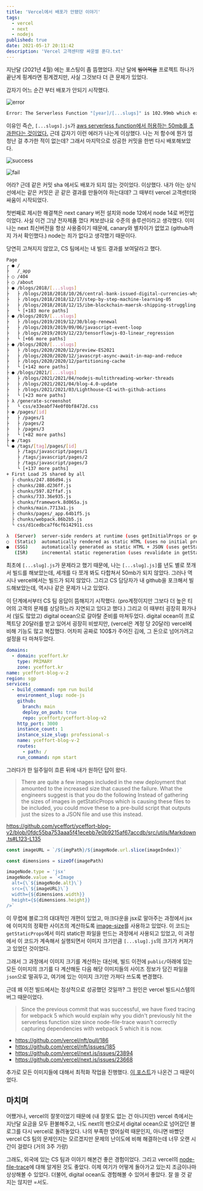 ```yaml
---
title: 'Vercel에서 배포가 안됐던 이야기'
tags:
  - vercel
  - next
  - nodejs
published: true
date: 2021-05-17 20:11:42
description: 'Vercel 고객센터랑 싸운썰 푼다.txt'
---
```


지난달 (2021년 4월) 에는 포스팅이 좀 뜸했었다. 지난 달에 ~~빌어먹을~~ 프로젝트 하나가 끝난게 핑계라면 핑계겠지만, 사실 그것보다 더 큰 문제가 있었다.

갑자기 어느 순간 부터 배포가 안되기 시작했다.

![error](./images/vercel1.png)

```bash
Error: The Serverless Function "[year]/[...slugs]" is 102.99mb which exceeds the maximum size limit of 50mb. Learn More: https://vercel.link/serverless-function-size
```

이유인 즉슨, `[...slugs].js`가 [aws serverless function에서 허용하는 50mb를 초과한다는 것이었다.](https://vercel.link/serverless-function-size) 근데 갑자기 이런 에러가 나는게 이상했다. 나는 저 함수에 뭔가 엄청난 걸 추가한 적이 없는데? 그래서 마지막으로 성공한 커밋을 한번 다시 배포해보았다.

![success](./images/vercel2.png)

![fail](./images/vercel3.png)

어라? 근데 같은 커밋 sha 에서도 배포가 되지 않는 것이었다. 이상했다. 내가 아는 상식선에서는 같은 커밋은 곧 같은 결과를 만들어야 하는대데? 그 때부터 vercel 고객센터와 싸움이 시작되었다.

첫번째로 제시한 해결책은 next canary 버전 설치와 node 12에서 node 14로 버전업이었다. 사실 이건 그냥 전자제품 껐다 켜보셨나요 수준의 솔루션이라고 생각했다. 이미 나는 next 최신버전을 항상 사용중이기 때문에, canary와 별차이가 없었고 (github까지 가서 확인했다.) node는 죄가 없다고 생각했기 때문이다.

당연히 고쳐지지 않았고, CS 팀에서는 내 빌드 결과를 보여달라고 했다.

```bash
Page                                                                                                          Size     First Load JS
┌ ● /                                                                                                         2.28 kB        90.3 kB
├   /_app                                                                                                     0 B            82.2 kB
├ ○ /404                                                                                                      2.59 kB        84.8 kB
├ ○ /about                                                                                                    3.98 kB        86.2 kB
├ ● /blogs/2018/[...slugs]                                                                                    2.92 kB        96.6 kB
├   ├ /blogs/2018/2018/10/26/central-bank-issued-digital-currencies-why-governments-may-or-may-not-need-them
├   ├ /blogs/2018/2018/12/17/step-by-step-machine-learning-05
├   ├ /blogs/2018/2018/12/15/ibm-blockchain-maersk-shipping-struggling
├   └ [+183 more paths]
├ ● /blogs/2019/[...slugs]                                                                                    2.92 kB        96.6 kB
├   ├ /blogs/2019/2019/12/30/blog-renewal
├   ├ /blogs/2019/2019/09/06/javascript-event-loop
├   ├ /blogs/2019/2019/12/23/tensorflowjs-03-linear_regression
├   └ [+66 more paths]
├ ● /blogs/2020/[...slugs]                                                                                    2.92 kB        96.6 kB
├   ├ /blogs/2020/2020/12/preview-ES2021
├   ├ /blogs/2020/2020/12/javascrpt-async-await-in-map-and-reduce
├   ├ /blogs/2020/2020/12/partitioning-cache
├   └ [+142 more paths]
├ ● /blogs/2021/[...slugs]                                                                                    2.92 kB        96.6 kB
├   ├ /blogs/2021/2021/04/nodejs-multithreading-worker-threads
├   ├ /blogs/2021/2021/04/blog-4.0-update
├   ├ /blogs/2021/2021/03/Lighthouse-CI-with-github-actions
├   └ [+23 more paths]
├ λ /generate-screenshot                                                                                      1.2 kB         83.4 kB
├   └ css/e33eabf74e0f0bf8472d.css                                                                            715 B
├ ● /pages/[id]                                                                                               2.37 kB        90.4 kB
├   ├ /pages/1
├   ├ /pages/2
├   ├ /pages/3
├   └ [+82 more paths]
├ ● /tags                                                                                                     2.04 kB        84.2 kB
└ ● /tags/[tag]/pages/[id]                                                                                    2.45 kB        90.5 kB
    ├ /tags/javascript/pages/1
    ├ /tags/javascript/pages/2
    ├ /tags/javascript/pages/3
    └ [+137 more paths]
+ First Load JS shared by all                                                                                 82.2 kB
  ├ chunks/247.886d94.js                                                                                      5.1 kB
  ├ chunks/288.d236ff.js                                                                                      9.12 kB
  ├ chunks/597.82ffaf.js                                                                                      13.3 kB
  ├ chunks/733.36e935.js                                                                                      6.2 kB
  ├ chunks/framework.8d065a.js                                                                                42 kB
  ├ chunks/main.7713a1.js                                                                                     168 B
  ├ chunks/pages/_app.64b1f5.js                                                                               5.28 kB
  ├ chunks/webpack.86b2b5.js                                                                                  993 B
  └ css/d1cedbca7f6cf6142911.css                                                                              6.07 kB

λ  (Server)  server-side renders at runtime (uses getInitialProps or getServerSideProps)
○  (Static)  automatically rendered as static HTML (uses no initial props)
●  (SSG)     automatically generated as static HTML + JSON (uses getStaticProps)
   (ISR)     incremental static regeneration (uses revalidate in getStaticProps)
```

최초에 `[...slug].js`가 문제라고 했기 때문에, 나는 `[...slug].js]`를 년도 별로 쪼개서 빌드를 해보았는데, 세개를 다 쪼개 봐도 다합쳐서 50mb가 되지 않았다. 그러나 역시나 vercel에서는 빌드가 되지 않았다. 그리고 CS 담당자가 내 github을 포크해서 빌드해보았는데, 역시나 같은 문제가 나고 있었다.

이 단계에서부터 CS 팀 응답이 뜸해지기 시작했다. (pro계정이지만 그보다 더 높은 티어의 고객의 문제를 상담하느라 지연되고 있다고 했다.) 그리고 이 때부터 굉장히 화가나서 (일도 많았고) digital ocean으로 갈아탈 준비를 마쳐두었다. digital ocean이 프로젝트당 20달러를 받고 있어서 굉장히 비쌌지만, (vercel은 계정 당 20달러) vercel에 비해 기능도 많고 복잡했다. 어차피 공짜로 100$가 주어진 김에, 그 돈으로 넘어가려고 설정을 다 마쳐두었다.

```yaml
domains:
  - domain: yceffort.kr
    type: PRIMARY
    zone: yceffort.kr
name: yceffort-blog-v-2
region: sgp
services:
  - build_command: npm run build
    environment_slug: node-js
    github:
      branch: main
      deploy_on_push: true
      repo: yceffort/yceffort-blog-v2
    http_port: 3000
    instance_count: 1
    instance_size_slug: professional-s
    name: yceffort-blog-v-2
    routes:
      - path: /
    run_command: npm start
```

그러다가 한 일주일이 흐른 뒤에 내가 원하던 답이 왔다.

> There are quite a few images included in the new deployment that amounted to the increased size that caused the failure. What the engineers suggest is that you do the following Instead of gathering the sizes of images in getStaticProps which is causing these files to be included, you could move these to a pre-build script that outputs just the sizes to a JSON file and use this instead.

https://github.com/yceffort/yceffort-blog-v2/blob/0fdc55ba753aaa5f41ecebb7e0b9215af67accdb/src/utils/Markdown.ts#L123-L135

```javascript
const imageURL = `/${imgPath}/${imageNode.url.slice(imageIndex)}`

const dimensions = sizeOf(imagePath)

imageNode.type = 'jsx'
imageNode.value = `<Image
  alt={\`${imageNode.alt}\`}
  src={\`${imageURL}\`}
  width={${dimensions.width}}
  height={${dimensions.height}}
/>`
```

이 무렵에 블로그의 대대적인 개편이 있었고, 마크다운을 jsx로 말아주는 과정에서 jsx에 이미지의 정확한 사이즈의 계산하도록 [image-size](https://github.com/image-size/image-size)를 사용하고 있었다. 이 코드는 `getStaticProps`에서 미리 static한 파일을 만드는 과정에서 사용되고 있었고, 이 과정에서 이 코드가 계속해서 실행되면서 이미지 크기만큼 `[...slug].js`의 크기가 커져가고 있었던 것이었다.

그래서 그 과정에서 이미지 크기를 계산하는 대신에, 빌드 이전에 `public/`아래에 있는 모든 이미지의 크기를 다 계산해둔 다음 해당 이미지들의 사이즈 정보가 담긴 파일을 `json`으로 떨궈두고, 여기에 있는 이미지 크기만 가져다 쓰도록 변경했다.

근데 왜 이전 빌드에서는 정상적으로 성공했던 것일까? 그 원인은 vercel 빌드시스템의 버그 때문이었다.

> Since the previous commit that was successful, we have fixed tracing for webpack 5 which would explain why you didn't previously hit the serverless function size since node-file-trace wasn't correctly capturing dependencies with webpack 5 which it is now.

- https://github.com/vercel/nft/pull/186
- https://github.com/vercel/nft/issues/185
- https://github.com/vercel/next.js/issues/23894
- https://github.com/vercel/next.js/issues/23668

추가로 모든 이미지들에 대해서 최적화 작업을 진행했다. [이 포스트](https://yceffort.kr/2021/05/compress-all-images-in-directory)가 나온건 그 때문이었다.

## 마치며

어쨌거나, vercel의 잘못이었기 때문에 (내 잘못도 없는 건 아니지만) vercel 측에서는 지난달 요금을 모두 환불해주고, 나도 next의 팬으로서 digital ocean으로 넘어갔던 블로그를 다시 vercel로 돌려놓았다. 나의 부족한 영어실력 때문인지, 아니면 바빴던 vercel CS 팀의 문제인지는 모르겠지만 문제의 난이도에 비해 해결하는데 너무 오랜 시간이 걸렸다 (거의 3주 가량)

그래도, 외국에 있는 CS 팀과 이야기 해본건 좋은 경험이었다. 그리고 vercel의 [node-file-trace](https://github.com/vercel/nft)에 대해 알게된 것도 좋았다. 이제 여기가 어떻게 돌아가고 있는지 조금이나마 상상해볼 수 있었다. 더불어, digital ocean도 경험해볼 수 있어서 좋았다. 잘 쓸 것 같지는 않지만 =서도.
